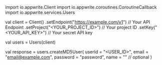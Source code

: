 import io.appwrite.Client
import io.appwrite.coroutines.CoroutineCallback
import io.appwrite.services.Users

val client = Client()
    .setEndpoint("https://example.com/v1") // Your API Endpoint
    .setProject("<YOUR_PROJECT_ID>") // Your project ID
    .setKey("<YOUR_API_KEY>") // Your secret API key

val users = Users(client)

val response = users.createMD5User(
    userId = "<USER_ID>",
    email = "email@example.com",
    password = "password",
    name = "<NAME>" // optional
)
